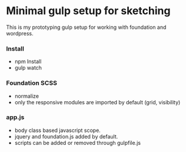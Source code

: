 # Minimal gulp setup for sketching

This is my prototyping gulp setup for working with foundation and wordpress. 

### Install

- npm Install
- gulp watch

### Foundation SCSS

- normalize 
- only the responsive modules are imported by default (grid, visibility)

### app.js 

- body class based javascript scope. 
- jquery and foundation.js added by default. 
- scripts can be added or removed through gulpfile.js
 